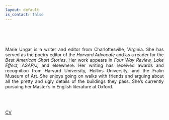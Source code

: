 ```yaml
---
layout: default
is_contact: false
---
```

<br>
<br>
<br>
<p align="justify">Marie Ungar is a writer and editor from Charlottesville, Virginia. She has served as the poetry editor of the <i>Harvard Advocate</i> and as a reader for the <i>Best American Short Stories</i>. Her work appears in <i>Four Way Review, Lake Effect, ASAP/J,</i> and elsewhere. Her writing has received awards and recognition from Harvard University, Hollins University, and the Fralin Museum of Art. She enjoys going on walks with friends and arguing about all the pretty and ugly details of the buildings they pass. She’s currently pursuing her Master’s in English literature at Oxford.</p>
<br>
<br>
<br>
<a href="MarieUngarCV.pdf" target="_blank">CV</a>
